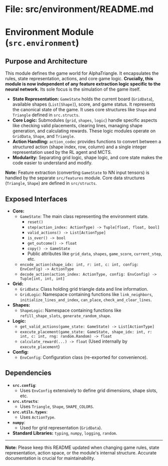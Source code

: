 # File: src/environment/README.md
# Environment Module (`src.environment`)

## Purpose and Architecture

This module defines the game world for AlphaTriangle. It encapsulates the rules, state representation, actions, and core game logic. **Crucially, this module is now independent of any feature extraction logic specific to the neural network.** Its sole focus is the simulation of the game itself.

-   **State Representation:** `GameState` holds the current board (`GridData`), available shapes (`List[Shape]`), score, and game status. It represents the canonical state of the game. It uses core structures like `Shape` and `Triangle` defined in `src.structs`.
-   **Core Logic:** Submodules (`grid`, `shapes`, `logic`) handle specific aspects like checking valid placements, clearing lines, managing shape generation, and calculating rewards. These logic modules operate on `GridData`, `Shape`, and `Triangle`.
-   **Action Handling:** `action_codec` provides functions to convert between a structured action (shape index, row, column) and a single integer representation used by the RL agent and MCTS.
-   **Modularity:** Separating grid logic, shape logic, and core state makes the code easier to understand and modify.

**Note:** Feature extraction (converting `GameState` to NN input tensors) is handled by the separate `src/features` module. Core data structures (`Triangle`, `Shape`) are defined in `src/structs`.

## Exposed Interfaces

-   **Core:**
    -   `GameState`: The main class representing the environment state.
        -   `reset()`
        -   `step(action_index: ActionType) -> Tuple[float, float, bool]`
        -   `valid_actions() -> List[ActionType]`
        -   `is_over() -> bool`
        -   `get_outcome() -> float`
        -   `copy() -> GameState`
        -   Public attributes like `grid_data`, `shapes`, `game_score`, `current_step`, etc.
    -   `encode_action(shape_idx: int, r: int, c: int, config: EnvConfig) -> ActionType`
    -   `decode_action(action_index: ActionType, config: EnvConfig) -> Tuple[int, int, int]`
-   **Grid:**
    -   `GridData`: Class holding grid triangle data and line information.
    -   `GridLogic`: Namespace containing functions like `link_neighbors`, `initialize_lines_and_index`, `can_place`, `check_and_clear_lines`.
-   **Shapes:**
    -   `ShapeLogic`: Namespace containing functions like `refill_shape_slots`, `generate_random_shape`.
-   **Logic:**
    -   `get_valid_actions(game_state: GameState) -> List[ActionType]`
    -   `execute_placement(game_state: GameState, shape_idx: int, r: int, c: int, rng: random.Random) -> float`
    -   `calculate_reward(...) -> float` (Used internally by `execute_placement`)
-   **Config:**
    -   `EnvConfig`: Configuration class (re-exported for convenience).

## Dependencies

-   **`src.config`**:
    -   Uses `EnvConfig` extensively to define grid dimensions, shape slots, etc.
-   **`src.structs`**:
    -   Uses `Triangle`, `Shape`, `SHAPE_COLORS`.
-   **`src.utils.types`**:
    -   Uses `ActionType`.
-   **`numpy`**:
    -   Used for grid representation (`GridData`).
-   **Standard Libraries:** `typing`, `numpy`, `logging`, `random`.

---

**Note:** Please keep this README updated when changing game rules, state representation, action space, or the module's internal structure. Accurate documentation is crucial for maintainability.